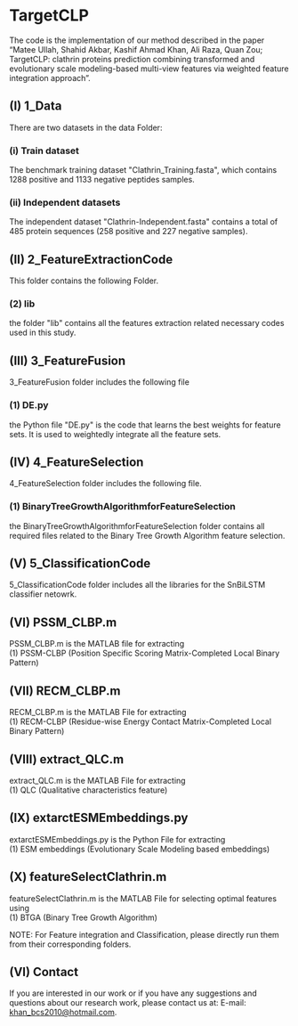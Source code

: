 # TargetCLP
The code is the implementation of our method described in the paper “Matee Ullah, Shahid Akbar, Kashif Ahmad Khan, Ali Raza, Quan Zou; TargetCLP: clathrin proteins prediction combining transformed and evolutionary scale modeling-based multi-view features via weighted feature integration approach”.
## (I) 1_Data
There are two datasets in the data Folder:
### (i)	Train dataset
The benchmark training dataset "Clathrin_Training.fasta", which contains 1288 positive and 1133 negative peptides samples.
### (ii)	Independent datasets
The independent dataset "Clathrin-Independent.fasta" contains a total of 485 protein sequences (258 positive and 227 negative samples). <br />
## (II) 2_FeatureExtractionCode
This folder contains the following Folder.
### (2)	lib
the folder "lib" contains all the features extraction related necessary codes used in this study.<br />
## (III)	3_FeatureFusion
3_FeatureFusion folder includes the following file
### (1)	DE.py
the Python file "DE.py" is the code that learns the best weights for feature sets. It is used to weightedly integrate all the feature sets.
## (IV)	4_FeatureSelection
4_FeatureSelection folder includes the following file.
### (1)	BinaryTreeGrowthAlgorithmforFeatureSelection
the BinaryTreeGrowthAlgorithmforFeatureSelection folder contains all required files related to the Binary Tree Growth Algorithm feature selection.
## (V) 5_ClassificationCode
5_ClassificationCode folder includes all the libraries for the SnBiLSTM classifier netowrk.
## (VI)	PSSM_CLBP.m
PSSM_CLBP.m is the MATLAB  file for extracting <br />
(1) 	PSSM-CLBP (Position Specific Scoring Matrix-Completed Local Binary Pattern) <br />
## (VII) RECM_CLBP.m 
RECM_CLBP.m is the MATLAB  File for extracting <br /> 
(1)	RECM-CLBP (Residue-wise Energy Contact Matrix-Completed Local Binary Pattern) <br />
## (VIII) extract_QLC.m
extract_QLC.m is the MATLAB  File for extracting <br /> 
(1)	QLC (Qualitative characteristics feature) <br />
## (IX) extarctESMEmbeddings.py
extarctESMEmbeddings.py is the Python File for extracting <br /> 
(1)	ESM embeddings (Evolutionary Scale Modeling based embeddings) <br />
## (X) featureSelectClathrin.m
featureSelectClathrin.m is the MATLAB  File for selecting optimal features using <br /> 
(1)	BTGA (Binary Tree Growth Algorithm) <br />

NOTE: For Feature integration and Classification, please directly run them from their corresponding folders.

## (VI)	Contact
If you are interested in our work or if you have any suggestions and questions about our research work, please contact us at: E-mail: khan_bcs2010@hotmail.com.